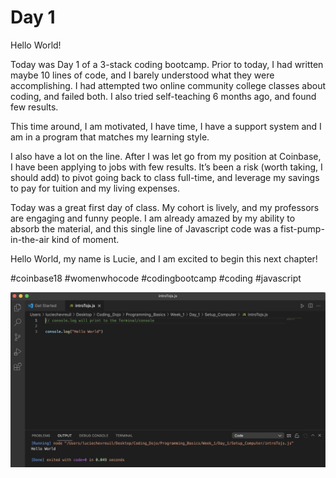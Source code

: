 # Day 1
Hello World!

Today was Day 1 of a 3-stack coding bootcamp. Prior to today, I had written maybe 10 lines of code, and I barely understood what they were accomplishing. I had attempted two online community college classes about coding, and failed both. I also tried self-teaching 6 months ago, and found few results.

This time around, I am motivated, I have time, I have a support system and I am in a program that matches my learning style.

I also have a lot on the line. After I was let go from my position at Coinbase, I have been applying to jobs with few results. It’s been a risk (worth taking, I should add) to pivot going back to class full-time, and leverage my savings to pay for tuition and my living expenses.

Today was a great first day of class. My cohort is lively, and my professors are engaging and funny people. I am already amazed by my ability to absorb the material, and this single line of Javascript code was a fist-pump-in-the-air kind of moment.

Hello World, my name is Lucie, and I am excited to begin this next chapter!

#coinbase18 #womenwhocode #codingbootcamp #coding #javascript

<img src="assets/day1.jpeg" alt="Printing Hello World to Console">